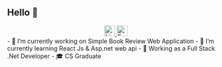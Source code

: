 ## Hello 👋
<div align="center">
  <a href="https://www.linkedin.com/in/mariem-karam/" target="_blank">
    <img src="https://img.shields.io/static/v1?message=LinkedIn&logo=linkedin&label=&color=0077B5&logoColor=white&labelColor=&style=for-the-badge" height="25" alt="LinkedIn Profile" />
  </a>
 <a href="mailto:mariemkaram89@gmail.com">
    <img src="https://img.shields.io/badge/Email-Contact%20Me-D14836?style=for-the-badge&logo=gmail&logoColor=white" height="25" alt="Email Me"/>
  </a>
</div>
- 🔭 I’m currently working on Simple Book Review Web Application
- 🌱 I’m currently learning React Js & Asp.net web api
- 🔭 Working as a Full Stack .Net Developer
- 🎓 CS Graduate
  
<!--
**mariemkaram/mariemkaram** is a ✨ _special_ ✨ repository because its `README.md` (this file) appears on your GitHub profile.

Here are some ideas to get you started:


<!--- 👯 I’m looking to collaborate on ...
- 🤔 I’m looking for help with ...
- 💬 Ask me about ...

- 😄 Pronouns: ...
- ⚡ Fun fact: ...
-->
